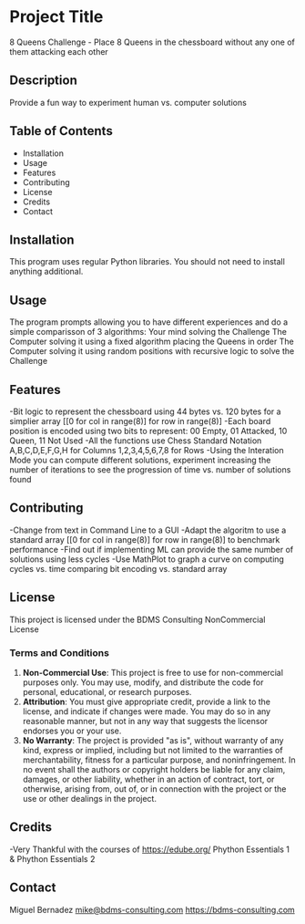 # Project Title
8 Queens Challenge - Place 8 Queens in the chessboard without any one of them attacking each other

## Description
Provide a fun way to experiment human vs. computer solutions

## Table of Contents
- Installation
- Usage
- Features
- Contributing
- License
- Credits
- Contact

## Installation
This program uses regular Python libraries. You should not need to install anything additional.

## Usage
The program prompts allowing you to have different experiences and do a simple comparisson of 3 algorithms:
Your mind solving the Challenge
The Computer solving it using a fixed algorithm placing the Queens in order
The Computer solving it using random positions with recursive logic to solve the Challenge

## Features
-Bit logic to represent the chessboard using 44 bytes vs. 120 bytes for a simplier array [[0 for col in range(8)] for row in range(8)]
-Each board position is encoded using two bits to represent: 00 Empty, 01 Attacked, 10 Queen, 11 Not Used
-All the functions use Chess Standard Notation A,B,C,D,E,F,G,H for Columns 1,2,3,4,5,6,7,8 for Rows
-Using the Interation Mode you can compute different solutions, experiment increasing the number of iterations to see the progression of time vs. number of solutions found

## Contributing
-Change from text in Command Line to a GUI
-Adapt the algoritm to use a standard array [[0 for col in range(8)] for row in range(8)] to benchmark performance
-Find out if implementing ML can provide the same number of solutions using less cycles
-Use MathPlot to graph a curve on computing cycles vs. time comparing bit encoding vs. standard array

## License
This project is licensed under the BDMS Consulting NonCommercial License

### Terms and Conditions
1. **Non-Commercial Use**: This project is free to use for non-commercial purposes only. You may use, modify, and distribute the code for personal, educational, or research purposes.
2. **Attribution**: You must give appropriate credit, provide a link to the license, and indicate if changes were made. You may do so in any reasonable manner, but not in any way that suggests the licensor endorses you or your use.
3. **No Warranty**: The project is provided "as is", without warranty of any kind, express or implied, including but not limited to the warranties of merchantability, fitness for a particular purpose, and noninfringement. In no event shall the authors or copyright holders be liable for any claim, damages, or other liability, whether in an action of contract, tort, or otherwise, arising from, out of, or in connection with the project or the use or other dealings in the project.

## Credits
-Very Thankful with the courses of https://edube.org/ Phython Essentials 1 & Phython Essentials 2

## Contact
Miguel Bernadez
mike@bdms-consulting.com
https://bdms-consulting.com


